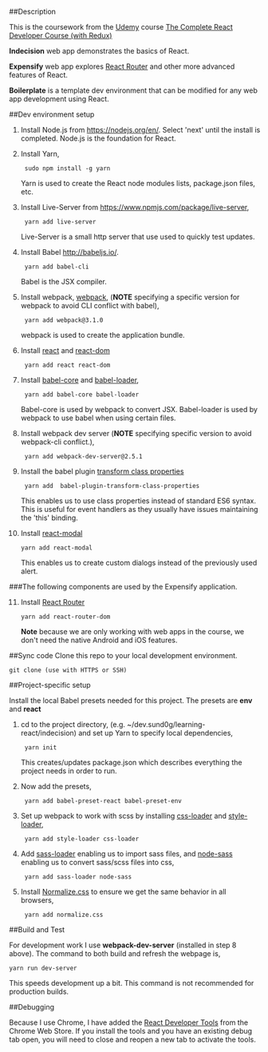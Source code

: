 ##Description

This is the coursework from the [Udemy](https://www.udemy.com/) course [The Complete React Developer Course (with Redux)](https://www.udemy.com/react-2nd-edition/learn/v4/content)

**Indecision** web app demonstrates the basics of React.

**Expensify** web app explores [React Router](https://reacttraining.com/react-router/) and other more advanced features of React.

**Boilerplate** is a template dev environment that can be modified for any web app development using React.

##Dev environment setup

1. Install Node.js from <https://nodejs.org/en/>. Select 'next' until the install is completed. Node.js is the foundation for React.
2. Install Yarn, 

		sudo npm install -g yarn 
	Yarn is used to create the React node modules lists, package.json files, etc.

3. Install Live-Server from <https://www.npmjs.com/package/live-server>,

		yarn add live-server
	Live-Server is a small http server that use used to quickly test updates.

4. Install Babel <http://babeljs.io/>.
		
		yarn add babel-cli		
	Babel is the JSX compiler.

5. Install webpack, [webpack](https://en.wikipedia.org/wiki/Webpack), (**NOTE** specifying a specific version for webpack to avoid CLI conflict with babel),

		yarn add webpack@3.1.0
	webpack is used to create the application bundle.

6. Install [react](https://www.npmjs.com/package/react) and [react-dom](https://www.npmjs.com/package/react-dom)

		yarn add react react-dom
		
7. Install [babel-core](https://www.npmjs.com/package/babel-core) and [babel-loader](https://www.npmjs.com/package/babel-loader),

		yarn add babel-core babel-loader
	Babel-core is used by webpack to convert JSX. Babel-loader is used by webpack to use babel when using certain files.

8. Install webpack dev server (**NOTE** specifying specific version to avoid webpack-cli conflict.),
		
		yarn add webpack-dev-server@2.5.1
		
9. Install the babel plugin [transform class properties](https://babeljs.io/docs/en/babel-plugin-transform-class-properties)

		yarn add  babel-plugin-transform-class-properties
	This enables us to use class properties instead of standard ES6 syntax. This is useful for event handlers as they usually have issues maintaining the 'this' binding.
	
10. Install [react-modal](https://github.com/reactjs/react-modal)

		yarn add react-modal
		
	This enables us to create custom dialogs instead of the previously used alert.

###The following components are used by the Expensify application.

11. Install [React Router](https://reacttraining.com/react-router/)
		
		yarn add react-router-dom

	**Note** because we are only working with web apps in the course, we don't need the native Android and iOS features.

##Sync code
Clone this repo to your local development environment.

	git clone (use with HTTPS or SSH)

##Project-specific setup

Install the local Babel presets needed for this project. The presets are **env** and **react**

1. cd to the project directory, (e.g. ~/dev.sund0g/learning-react/indecision) and set up Yarn to specify local dependencies,

		yarn init
	This creates/updates package.json which describes everything the project needs in order to run.

2. Now add the presets,

		yarn add babel-preset-react babel-preset-env
		
3. Set up webpack to work with scss by installing [css-loader](https://www.npmjs.com/package/css-loader) and [style-loader](https://www.npmjs.com/package/style-loader),

		yarn add style-loader css-loader
		
4. Add [sass-loader](https://www.npmjs.com/package/sass-loader) enabling us to import sass files, and [node-sass](https://www.npmjs.com/package/node-sass) enabling us to convert sass/scss files into css,

		yarn add sass-loader node-sass
	
5. Install [Normalize.css](https://necolas.github.io/normalize.css/) to ensure we get the same behavior in all browsers,

		yarn add normalize.css

##Build and Test
	
For development work I use **webpack-dev-server** (installed in step 8 above). The command to both build and refresh the webpage is,

	yarn run dev-server
This speeds development up a bit. This command is not recommended for production builds.
	
##Debugging

Because I use Chrome, I have added the [React Developer Tools](https://chrome.google.com/webstore/detail/react-developer-tools/fmkadmapgofadopljbjfkapdkoienihi?hl=en) from the Chrome Web Store. If you install the tools and you have an existing debug tab open, you will need to close and reopen a new tab to activate the tools.